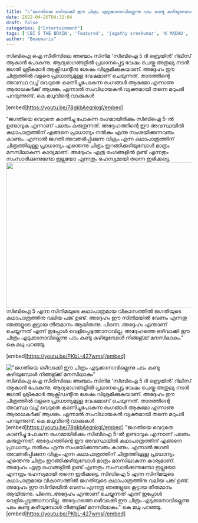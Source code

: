 ```yaml
---
title: "\"ജഗതിയെ ഒഴിവാക്കി ഈ ചിത്രം എടുക്കാനാവില്ലെന്നു പടം കണ്ടു കഴിയുമ്പോൾ നിങ്ങള്ക്ക് മനസിലാകും\""
date: 2022-04-26T04:32:04
draft: false
categories: ["Entertainment"]
tags: ['CBI 5 THE BRAIN', 'Featured', 'jagathy sreekumar', 'K MADHU', 'malayalam cinema', 'mammootty', 'SN Swami']
author: "Beaumaris"
---
```


സിബിഐ ഐ സീരീസിലെ അഞ്ചാം സിനിമ 'സിബിഐ 5 ദി ബ്രെയിൻ' റിലീസ് ആകാൻ പോകുന്നു. ആദ്യഭാഗങ്ങളിൽ പ്രധാനപ്പെട്ട വേഷം ചെയ്ത അതുല്യ നടൻ ജഗതി ശ്രീകുമാർ ആക്സിഡന്റിനു ശേഷം വിശ്രമിക്കുകയാണ്. അദ്ദേഹം ഈ ചിത്രത്തിൽ വളരെ പ്രാധാന്യമുള്ള വേഷമാണ് ചെയുന്നത്. താരത്തിന്റെ അവസ്ഥ വച്ച് വെറുതെ കാണിച്ചുപോകുന്ന രംഗങ്ങൾ ആകുമോ എന്നാണു ആരാധകർക്ക് ആശങ്ക. എന്നാൽ സംവിധായകൻ വ്യക്തമായി തന്നെ മറുപടി പറയുന്നുണ്ട്. കെ മധുവിന്റെ വാക്കുകൾ

[embed]https://youtu.be/78gkbAeqnkg[/embed]

"ജഗതിയെ വെറുതെ കാണിച്ചു പോകുന്ന രംഗമായിരിക്കും സിബിഐ 5-ൽ ഉണ്ടാവുക എന്നാണ് പലരും കരുതുന്നത്. അദ്ദേഹത്തിന്റെ ഈ അവസ്ഥയിൽ കഥാപാത്രത്തിന് എങ്ങനെ പ്രാധാന്യം നൽകും എന്നു സംശയിക്കുന്നവരും കാണും. എന്നാൽ ജഗതി അവതരിപ്പിക്കുന്ന വിക്രം എന്ന കഥാപാത്രത്തിന് ചിത്രത്തിലുള്ള പ്രാധാന്യം എന്തെന്നു ചിത്രം ഇറങ്ങിക്കഴിയുമ്പോൾ മാത്രം മനസിലാകുന്ന കാര്യമാണ്. അദ്ദേഹം എത്ര രംഗങ്ങളിൽ ഉണ്ട് എന്നതും സംസാരിക്കുന്നുണ്ടോ ഇല്ലയോ എന്നതും രഹസ്യമായി തന്നെ ഇരിക്കട്ടെ. <img class=" wp-image-331155 aligncenter" src="https://cdn.boolokam.com/articles/2022/04/htthht.jpg" alt="" width="632" height="395" />സിബിഐ 5 എന്ന സിനിമയുടെ കഥാപാത്രമായ വികാസത്തിൽ ജഗതിയുടെ കഥാപാത്രത്തിനു വലിയ പങ്ക് ഉണ്ട്. അദ്ദേഹം ഈ സിനിമയിൽ വേണം എന്നതു ഞങ്ങളുടെ കൂട്ടായ തീരുമാനം ആയിരുന്നു. പിന്നെ..അദ്ദേഹം എന്താണ് ചെയ്യുന്നത് എന്ന് ഇപ്പോൾ വെളിപ്പെടുത്താനാവില്ല. അദ്ദേഹത്തെ ഒഴിവാക്കി ഈ ചിത്രം എടുക്കാനാവില്ലെന്നു പടം കണ്ടു കഴിയുമ്പോൾ നിങ്ങള്ക്ക് മനസിലാകും." കെ മധു പറഞ്ഞു.

[embed]https://youtu.be/PKbL-427wms[/embed]


!["ജഗതിയെ ഒഴിവാക്കി ഈ ചിത്രം എടുക്കാനാവില്ലെന്നു പടം കണ്ടു കഴിയുമ്പോൾ നിങ്ങള്ക്ക് മനസിലാകും"](https://cdn.boolokam.com/articles/2022/04/htthht.jpg)സിബിഐ ഐ സീരീസിലെ അഞ്ചാം സിനിമ 'സിബിഐ 5 ദി ബ്രെയിൻ' റിലീസ് ആകാൻ പോകുന്നു. ആദ്യഭാഗങ്ങളിൽ പ്രധാനപ്പെട്ട വേഷം ചെയ്ത അതുല്യ നടൻ ജഗതി ശ്രീകുമാർ ആക്സിഡന്റിനു ശേഷം വിശ്രമിക്കുകയാണ്. അദ്ദേഹം ഈ ചിത്രത്തിൽ വളരെ പ്രാധാന്യമുള്ള വേഷമാണ് ചെയുന്നത്. താരത്തിന്റെ അവസ്ഥ വച്ച് വെറുതെ കാണിച്ചുപോകുന്ന രംഗങ്ങൾ ആകുമോ എന്നാണു ആരാധകർക്ക് ആശങ്ക. എന്നാൽ സംവിധായകൻ വ്യക്തമായി തന്നെ മറുപടി പറയുന്നുണ്ട്. കെ മധുവിന്റെ വാക്കുകൾ [embed]https://youtu.be/78gkbAeqnkg[/embed] "ജഗതിയെ വെറുതെ കാണിച്ചു പോകുന്ന രംഗമായിരിക്കും സിബിഐ 5-ൽ ഉണ്ടാവുക എന്നാണ് പലരും കരുതുന്നത്. അദ്ദേഹത്തിന്റെ ഈ അവസ്ഥയിൽ കഥാപാത്രത്തിന് എങ്ങനെ പ്രാധാന്യം നൽകും എന്നു സംശയിക്കുന്നവരും കാണും. എന്നാൽ ജഗതി അവതരിപ്പിക്കുന്ന വിക്രം എന്ന കഥാപാത്രത്തിന് ചിത്രത്തിലുള്ള പ്രാധാന്യം എന്തെന്നു ചിത്രം ഇറങ്ങിക്കഴിയുമ്പോൾ മാത്രം മനസിലാകുന്ന കാര്യമാണ്. അദ്ദേഹം എത്ര രംഗങ്ങളിൽ ഉണ്ട് എന്നതും സംസാരിക്കുന്നുണ്ടോ ഇല്ലയോ എന്നതും രഹസ്യമായി തന്നെ ഇരിക്കട്ടെ. സിബിഐ 5 എന്ന സിനിമയുടെ കഥാപാത്രമായ വികാസത്തിൽ ജഗതിയുടെ കഥാപാത്രത്തിനു വലിയ പങ്ക് ഉണ്ട്. അദ്ദേഹം ഈ സിനിമയിൽ വേണം എന്നതു ഞങ്ങളുടെ കൂട്ടായ തീരുമാനം ആയിരുന്നു. പിന്നെ..അദ്ദേഹം എന്താണ് ചെയ്യുന്നത് എന്ന് ഇപ്പോൾ വെളിപ്പെടുത്താനാവില്ല. അദ്ദേഹത്തെ ഒഴിവാക്കി ഈ ചിത്രം എടുക്കാനാവില്ലെന്നു പടം കണ്ടു കഴിയുമ്പോൾ നിങ്ങള്ക്ക് മനസിലാകും." കെ മധു പറഞ്ഞു. [embed]https://youtu.be/PKbL-427wms[/embed]

